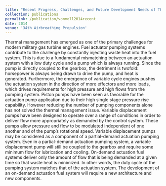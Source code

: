 ```yaml
---
title: "Recent Progress, Challenges, and Future Development Needs of Thermally/Energy Efficient Fuel Actuator Pumping Systems for Military Gas Turbine Engine Applications"
collection: publications
permalink: /publication/vonmoll2014recent
date: 2014
venue: '34th Airbreathing Propulsion'
---
```

Thermal management has emerged as one of the primary challenges for modern military gas turbine engines. Fuel actuator pumping systems contribute to the challenge by constantly injecting waste heat into the fuel system. This is due to a fundamental mismatching between an actuation system with a low duty cycle and a pump which is always running. Since the pump is directly coupled to the gearbox, the detriment is twofold: horsepower is always being drawn to drive the pump, and heat is generated. Furthermore, the emergence of variable cycle engines pushes the actuation system in the direction of more effectors and more loads, which drives requirements for high pressure and high flows from the pumping system. Piston pumps have been seen as favorable for the actuation pump application due to their high single stage pressure rise capability. However reducing the number of pumping components alone has not solved the thermal management issue. Variable displacement pumps have been designed to operate over a range of conditions in order to deliver flow more appropriately as demanded by the control system. These pumps allow pressure and flow to be modulated independent of one another and of the pump’s rotational speed. Variable displacement pumps may be considered as a component of a partial-demand actuation pumping system. Even in a partial-demand actuation pumping system, a variable displacement pump will still be coupled to the gearbox and require some minimum flow for lubrication and cooling. On-demand actuation fuel systems deliver only the amount of flow that is being demanded at a given time so that waste heat is minimized. In other words, the duty cycle of the pumping system matches that of the actuation system. The development of an on-demand actuation fuel system will require a new architecture and new components.
